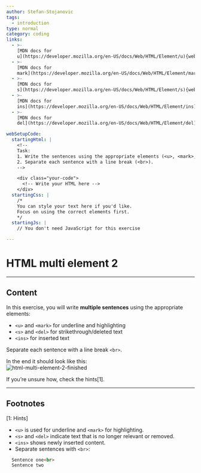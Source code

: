 ```yaml
---
author: Stefan-Stojanovic
tags:
  - introduction
type: normal
category: coding
links:
  - >-
    [MDN docs for
    u](https://developer.mozilla.org/en-US/docs/Web/HTML/Element/u){website}
  - >-
    [MDN docs for
    mark](https://developer.mozilla.org/en-US/docs/Web/HTML/Element/mark){website}
  - >-
    [MDN docs for
    s](https://developer.mozilla.org/en-US/docs/Web/HTML/Element/s){website}
  - >-
    [MDN docs for
    ins](https://developer.mozilla.org/en-US/docs/Web/HTML/Element/ins){website}
  - >-
    [MDN docs for
    del](https://developer.mozilla.org/en-US/docs/Web/HTML/Element/del){website}

webSetupCode:
  startingHtml: |
    <!-- 
    Task:
    1. Write the sentences using the appropriate elements (<u>, <mark>, <s>, <ins>, <del>).
    2. Separate each sentence with a line break (<br>).
    -->

    <div class="your-code">
      <!-- Write your HTML here -->
    </div>
  startingCss: |
    /* 
    You can style your text here if you'd like.
    Focus on using the correct elements first.
    */
  startingJs: |
    // You don't need JavaScript for this exercise

---
```


# HTML multi element 2

---

## Content

In this exercise, you will write **multiple sentences** using the appropriate elements:  
- `<u>` and `<mark>` for underline and highlighting  
- `<s>` and `<del>` for strikethrough/deleted text  
- `<ins>` for inserted text  

Separate each sentence with a line break `<br>`.  

In the end it should look like this:  
![html-multi-element-2-finished](https://img.enkipro.com/32fd5e4cd4d3ab313ca2307e9df3ebef.png)

If you’re unsure how, check the hints[1].

---

## Footnotes

[1: Hints]
- `<u>` is used for underline and `<mark>` for highlighting.  
- `<s>` and `<del>` indicate text that is no longer relevant or removed.  
- `<ins>` shows newly inserted content.  
- Separate sentences with `<br>`:  
```html
  Sentence one<br>
  Sentence two
```